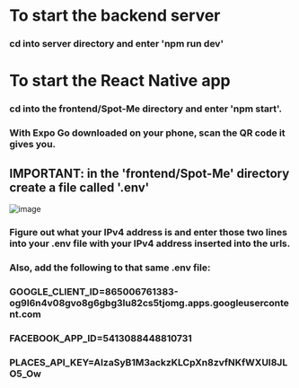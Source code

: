 # To start the backend server
### cd into server directory and enter 'npm run dev'
# To start the React Native app
### cd into the frontend/Spot-Me directory and enter 'npm start'. <br />
### With Expo Go downloaded on your phone, scan the QR code it gives you.
## IMPORTANT: in the 'frontend/Spot-Me' directory create a file called '.env' <br />
![image](https://user-images.githubusercontent.com/43146033/205471910-8bb94d8b-2126-4951-aec6-03edafbbafea.png) <br />
### Figure out what your IPv4 address is and enter those two lines into your .env file with your IPv4 address inserted into the urls. 
### Also, add the following to that same .env file:
### GOOGLE_CLIENT_ID=865006761383-og9l6n4v08gvo8g6gbg3lu82cs5tjomg.apps.googleusercontent.com
### FACEBOOK_APP_ID=5413088448810731
### PLACES_API_KEY=AIzaSyB1M3ackzKLCpXn8zvfNKfWXUI8JLO5_Ow


